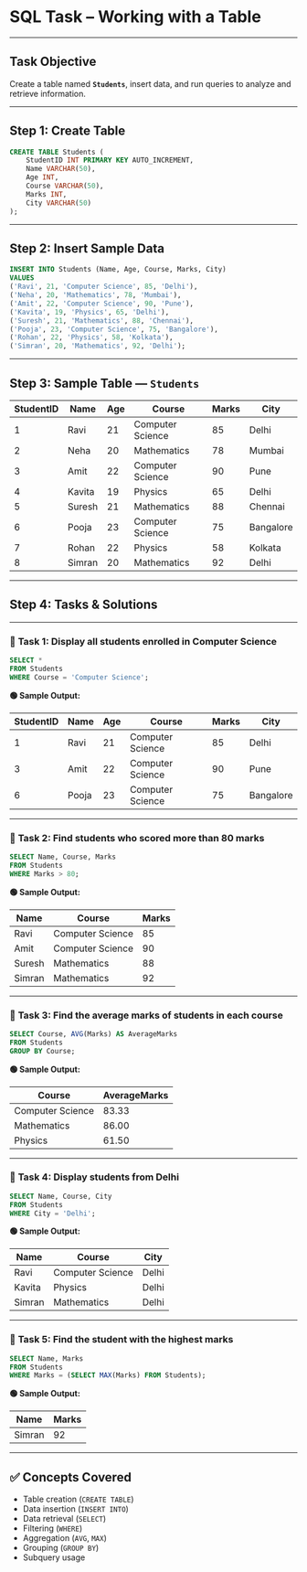 # SQL Task – Working with a Table

---

##  Task Objective
Create a table named **`Students`**, insert data, and run queries to analyze and retrieve information.

---

## Step 1: Create Table

```sql
CREATE TABLE Students (
    StudentID INT PRIMARY KEY AUTO_INCREMENT,
    Name VARCHAR(50),
    Age INT,
    Course VARCHAR(50),
    Marks INT,
    City VARCHAR(50)
);
````

---

## Step 2: Insert Sample Data

```sql
INSERT INTO Students (Name, Age, Course, Marks, City)
VALUES
('Ravi', 21, 'Computer Science', 85, 'Delhi'),
('Neha', 20, 'Mathematics', 78, 'Mumbai'),
('Amit', 22, 'Computer Science', 90, 'Pune'),
('Kavita', 19, 'Physics', 65, 'Delhi'),
('Suresh', 21, 'Mathematics', 88, 'Chennai'),
('Pooja', 23, 'Computer Science', 75, 'Bangalore'),
('Rohan', 22, 'Physics', 58, 'Kolkata'),
('Simran', 20, 'Mathematics', 92, 'Delhi');
```

---

## Step 3: Sample Table — `Students`

| StudentID | Name   | Age | Course           | Marks | City      |
| --------- | ------ | --- | ---------------- | ----- | --------- |
| 1         | Ravi   | 21  | Computer Science | 85    | Delhi     |
| 2         | Neha   | 20  | Mathematics      | 78    | Mumbai    |
| 3         | Amit   | 22  | Computer Science | 90    | Pune      |
| 4         | Kavita | 19  | Physics          | 65    | Delhi     |
| 5         | Suresh | 21  | Mathematics      | 88    | Chennai   |
| 6         | Pooja  | 23  | Computer Science | 75    | Bangalore |
| 7         | Rohan  | 22  | Physics          | 58    | Kolkata   |
| 8         | Simran | 20  | Mathematics      | 92    | Delhi     |

---

## Step 4: Tasks & Solutions

---

### 🔹 **Task 1:** Display all students enrolled in **Computer Science**

```sql
SELECT * 
FROM Students
WHERE Course = 'Computer Science';
```

**🟢 Sample Output:**

| StudentID | Name  | Age | Course           | Marks | City      |
| --------- | ----- | --- | ---------------- | ----- | --------- |
| 1         | Ravi  | 21  | Computer Science | 85    | Delhi     |
| 3         | Amit  | 22  | Computer Science | 90    | Pune      |
| 6         | Pooja | 23  | Computer Science | 75    | Bangalore |

---

### 🔹 **Task 2:** Find students who scored more than **80 marks**

```sql
SELECT Name, Course, Marks
FROM Students
WHERE Marks > 80;
```

**🟢 Sample Output:**

| Name   | Course           | Marks |
| ------ | ---------------- | ----- |
| Ravi   | Computer Science | 85    |
| Amit   | Computer Science | 90    |
| Suresh | Mathematics      | 88    |
| Simran | Mathematics      | 92    |

---

### 🔹 **Task 3:** Find the **average marks** of students in each course

```sql
SELECT Course, AVG(Marks) AS AverageMarks
FROM Students
GROUP BY Course;
```

**🟢 Sample Output:**

| Course           | AverageMarks |
| ---------------- | ------------ |
| Computer Science | 83.33        |
| Mathematics      | 86.00        |
| Physics          | 61.50        |

---

### 🔹 **Task 4:** Display students from **Delhi**

```sql
SELECT Name, Course, City
FROM Students
WHERE City = 'Delhi';
```

**🟢 Sample Output:**

| Name   | Course           | City  |
| ------ | ---------------- | ----- |
| Ravi   | Computer Science | Delhi |
| Kavita | Physics          | Delhi |
| Simran | Mathematics      | Delhi |

---

### 🔹 **Task 5:** Find the student with the **highest marks**

```sql
SELECT Name, Marks
FROM Students
WHERE Marks = (SELECT MAX(Marks) FROM Students);
```

**🟢 Sample Output:**

| Name   | Marks |
| ------ | ----- |
| Simran | 92    |

---

## ✅ Concepts Covered

* Table creation (`CREATE TABLE`)
* Data insertion (`INSERT INTO`)
* Data retrieval (`SELECT`)
* Filtering (`WHERE`)
* Aggregation (`AVG`, `MAX`)
* Grouping (`GROUP BY`)
* Subquery usage
